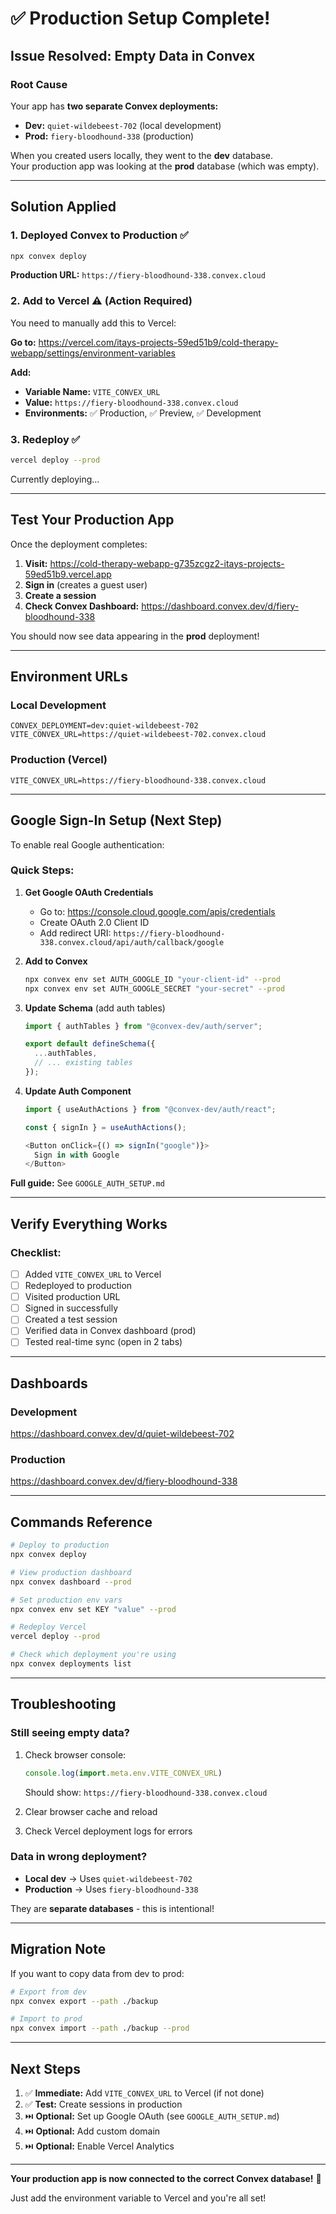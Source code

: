 # ✅ Production Setup Complete!

## Issue Resolved: Empty Data in Convex

### **Root Cause**
Your app has **two separate Convex deployments:**
- **Dev:** `quiet-wildebeest-702` (local development)
- **Prod:** `fiery-bloodhound-338` (production)

When you created users locally, they went to the **dev** database.  
Your production app was looking at the **prod** database (which was empty).

---

## Solution Applied

### **1. Deployed Convex to Production** ✅
```bash
npx convex deploy
```

**Production URL:** `https://fiery-bloodhound-338.convex.cloud`

### **2. Add to Vercel** ⚠️ (Action Required)

You need to manually add this to Vercel:

**Go to:** https://vercel.com/itays-projects-59ed51b9/cold-therapy-webapp/settings/environment-variables

**Add:**
- **Variable Name:** `VITE_CONVEX_URL`
- **Value:** `https://fiery-bloodhound-338.convex.cloud`
- **Environments:** ✅ Production, ✅ Preview, ✅ Development

### **3. Redeploy** ✅
```bash
vercel deploy --prod
```
Currently deploying...

---

## Test Your Production App

Once the deployment completes:

1. **Visit:** https://cold-therapy-webapp-g735zcgz2-itays-projects-59ed51b9.vercel.app
2. **Sign in** (creates a guest user)
3. **Create a session**
4. **Check Convex Dashboard:** https://dashboard.convex.dev/d/fiery-bloodhound-338

You should now see data appearing in the **prod** deployment!

---

## Environment URLs

### **Local Development**
```env
CONVEX_DEPLOYMENT=dev:quiet-wildebeest-702
VITE_CONVEX_URL=https://quiet-wildebeest-702.convex.cloud
```

### **Production (Vercel)**
```env
VITE_CONVEX_URL=https://fiery-bloodhound-338.convex.cloud
```

---

## Google Sign-In Setup (Next Step)

To enable real Google authentication:

### **Quick Steps:**

1. **Get Google OAuth Credentials**
   - Go to: https://console.cloud.google.com/apis/credentials
   - Create OAuth 2.0 Client ID
   - Add redirect URI: `https://fiery-bloodhound-338.convex.cloud/api/auth/callback/google`

2. **Add to Convex**
   ```bash
   npx convex env set AUTH_GOOGLE_ID "your-client-id" --prod
   npx convex env set AUTH_GOOGLE_SECRET "your-secret" --prod
   ```

3. **Update Schema** (add auth tables)
   ```typescript
   import { authTables } from "@convex-dev/auth/server";
   
   export default defineSchema({
     ...authTables,
     // ... existing tables
   });
   ```

4. **Update Auth Component**
   ```typescript
   import { useAuthActions } from "@convex-dev/auth/react";
   
   const { signIn } = useAuthActions();
   
   <Button onClick={() => signIn("google")}>
     Sign in with Google
   </Button>
   ```

**Full guide:** See `GOOGLE_AUTH_SETUP.md`

---

## Verify Everything Works

### **Checklist:**

- [ ] Added `VITE_CONVEX_URL` to Vercel
- [ ] Redeployed to production
- [ ] Visited production URL
- [ ] Signed in successfully
- [ ] Created a test session
- [ ] Verified data in Convex dashboard (prod)
- [ ] Tested real-time sync (open in 2 tabs)

---

## Dashboards

### **Development**
https://dashboard.convex.dev/d/quiet-wildebeest-702

### **Production**
https://dashboard.convex.dev/d/fiery-bloodhound-338

---

## Commands Reference

```bash
# Deploy to production
npx convex deploy

# View production dashboard
npx convex dashboard --prod

# Set production env vars
npx convex env set KEY "value" --prod

# Redeploy Vercel
vercel deploy --prod

# Check which deployment you're using
npx convex deployments list
```

---

## Troubleshooting

### **Still seeing empty data?**

1. Check browser console:
   ```javascript
   console.log(import.meta.env.VITE_CONVEX_URL)
   ```
   Should show: `https://fiery-bloodhound-338.convex.cloud`

2. Clear browser cache and reload

3. Check Vercel deployment logs for errors

### **Data in wrong deployment?**

- **Local dev** → Uses `quiet-wildebeest-702`
- **Production** → Uses `fiery-bloodhound-338`

They are **separate databases** - this is intentional!

---

## Migration Note

If you want to copy data from dev to prod:

```bash
# Export from dev
npx convex export --path ./backup

# Import to prod
npx convex import --path ./backup --prod
```

---

## Next Steps

1. ✅ **Immediate:** Add `VITE_CONVEX_URL` to Vercel (if not done)
2. ✅ **Test:** Create sessions in production
3. ⏭️ **Optional:** Set up Google OAuth (see `GOOGLE_AUTH_SETUP.md`)
4. ⏭️ **Optional:** Add custom domain
5. ⏭️ **Optional:** Enable Vercel Analytics

---

**Your production app is now connected to the correct Convex database!** 🎉

Just add the environment variable to Vercel and you're all set!
